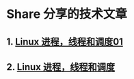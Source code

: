 # Share 分享的技术文章

## 1. [Linux 进程，线程和调度01](process/01process.md)

## 2. [Linux 进程，线程和调度](process/02process.md)